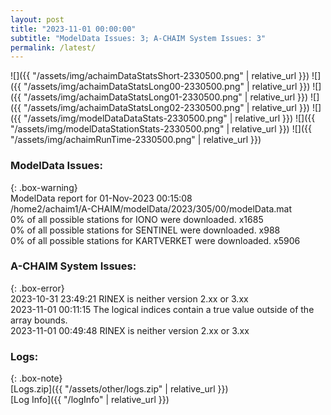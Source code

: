 ```yaml
---
layout: post
title: "2023-11-01 00:00:00"
subtitle: "ModelData Issues: 3; A-CHAIM System Issues: 3"
permalink: /latest/
---
```


![]({{ "/assets/img/achaimDataStatsShort-2330500.png" | relative_url }})
![]({{ "/assets/img/achaimDataStatsLong00-2330500.png" | relative_url }})
![]({{ "/assets/img/achaimDataStatsLong01-2330500.png" | relative_url }})
![]({{ "/assets/img/achaimDataStatsLong02-2330500.png" | relative_url }})
![]({{ "/assets/img/modelDataDataStats-2330500.png" | relative_url }})
![]({{ "/assets/img/modelDataStationStats-2330500.png" | relative_url }})
![]({{ "/assets/img/achaimRunTime-2330500.png" | relative_url }})


### ModelData Issues:  
  
{: .box-warning}  
 ModelData report for 01-Nov-2023 00:15:08   
 /home2/achaim1/A-CHAIM/modelData/2023/305/00/modelData.mat   
 0% of all possible stations for IONO were downloaded. x1685   
 0% of all possible stations for SENTINEL were downloaded. x988   
 0% of all possible stations for KARTVERKET were downloaded. x5906   
  
### A-CHAIM System Issues:  
  
{: .box-error}  
2023-10-31 23:49:21 RINEX is neither version 2.xx or 3.xx  
2023-11-01 00:11:15 The logical indices contain a true value outside of the array bounds.  
2023-11-01 00:49:48 RINEX is neither version 2.xx or 3.xx  

### Logs:  
  
{: .box-note}  
[Logs.zip]({{ "/assets/other/logs.zip" | relative_url }})  
[Log Info]({{ "/logInfo" | relative_url }})  
